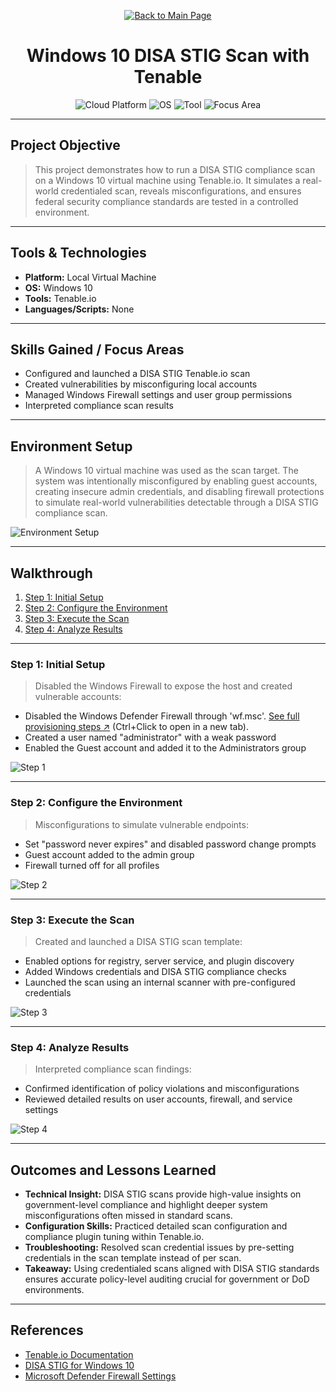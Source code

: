 <p align="center">
  <a href="https://github.com/Samuel-Cavada" target="_blank">
    <img src="https://img.shields.io/badge/Back_to_Main_Page-000000?style=for-the-badge&logo=github&logoColor=white" alt="Back to Main Page"/>
  </a>
</p>

<h1 align="center">Windows 10 DISA STIG Scan with Tenable</h1>

<p align="center">
  <img src="https://img.shields.io/badge/Platform-Local%20VM-0078D4?style=for-the-badge&logo=microsoft&logoColor=white" alt="Cloud Platform" />
  <img src="https://img.shields.io/badge/OS-Windows%2010-0078D6?style=for-the-badge&logo=windows&logoColor=white" alt="OS" />
  <img src="https://img.shields.io/badge/Tool-Tenable.io-00B388?style=for-the-badge&logo=tenable&logoColor=white" alt="Tool" />
  <img src="https://img.shields.io/badge/Focus-Vulnerability%20Scanning-orange?style=for-the-badge" alt="Focus Area" />
</p>

---

## Project Objective
> This project demonstrates how to run a DISA STIG compliance scan on a Windows 10 virtual machine using Tenable.io. It simulates a real-world credentialed scan, reveals misconfigurations, and ensures federal security compliance standards are tested in a controlled environment.

---

## Tools & Technologies
- **Platform:** Local Virtual Machine
- **OS:** Windows 10
- **Tools:** Tenable.io
- **Languages/Scripts:** None

---

## Skills Gained / Focus Areas
- Configured and launched a DISA STIG Tenable.io scan
- Created vulnerabilities by misconfiguring local accounts
- Managed Windows Firewall settings and user group permissions
- Interpreted compliance scan results

---

## Environment Setup
> A Windows 10 virtual machine was used as the scan target. The system was intentionally misconfigured by enabling guest accounts, creating insecure admin credentials, and disabling firewall protections to simulate real-world vulnerabilities detectable through a DISA STIG compliance scan.

![Environment Setup](assets/images/setup.jpg)

---

## Walkthrough
1. [Step 1: Initial Setup](#step-1-initial-setup)
2. [Step 2: Configure the Environment](#step-2-configure-the-environment)
3. [Step 3: Execute the Scan](#step-3-execute-the-scan)
4. [Step 4: Analyze Results](#step-4-analyze-results)

---

### Step 1: Initial Setup
> Disabled the Windows Firewall to expose the host and created vulnerable accounts:
- Disabled the Windows Defender Firewall through 'wf.msc'. [See full provisioning steps ↗](https://github.com/Samuel-Cavada/Disable-the-Firewall-Windows) (Ctrl+Click to open in a new tab).
- Created a user named "administrator" with a weak password
- Enabled the Guest account and added it to the Administrators group

![Step 1](assets/images/step1.jpg)

---

### Step 2: Configure the Environment
> Misconfigurations to simulate vulnerable endpoints:
- Set "password never expires" and disabled password change prompts
- Guest account added to the admin group
- Firewall turned off for all profiles

![Step 2](assets/images/step2.jpg)

---

### Step 3: Execute the Scan
> Created and launched a DISA STIG scan template:
- Enabled options for registry, server service, and plugin discovery
- Added Windows credentials and DISA STIG compliance checks
- Launched the scan using an internal scanner with pre-configured credentials

![Step 3](assets/images/step3.jpg)

---

### Step 4: Analyze Results
> Interpreted compliance scan findings:
- Confirmed identification of policy violations and misconfigurations
- Reviewed detailed results on user accounts, firewall, and service settings

![Step 4](assets/images/step4.jpg)

---

## Outcomes and Lessons Learned
- **Technical Insight:** DISA STIG scans provide high-value insights on government-level compliance and highlight deeper system misconfigurations often missed in standard scans.
- **Configuration Skills:** Practiced detailed scan configuration and compliance plugin tuning within Tenable.io.
- **Troubleshooting:** Resolved scan credential issues by pre-setting credentials in the scan template instead of per scan.
- **Takeaway:** Using credentialed scans aligned with DISA STIG standards ensures accurate policy-level auditing crucial for government or DoD environments.

---

## References
- [Tenable.io Documentation](https://docs.tenable.com/)
- [DISA STIG for Windows 10](https://public.cyber.mil/stigs/)
- [Microsoft Defender Firewall Settings](https://learn.microsoft.com/en-us/windows/security/threat-protection/windows-firewall/windows-firewall-with-advanced-security)
